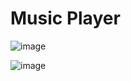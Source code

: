 # Music Player


![image](https://user-images.githubusercontent.com/56382779/119024450-5ca42080-b9a3-11eb-906f-c1ed12918426.png)

![image](https://user-images.githubusercontent.com/56382779/119355913-194cf900-bca6-11eb-9a4c-9ec0c5b91bee.png)



